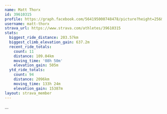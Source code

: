 ```yaml
---
name: Matt Thorx
id: 39610315
profile: https://graph.facebook.com/564195000748478/picture?height=256&width=256
username: matt-thorx
strava_url: https://www.strava.com/athletes/39610315
stats:
  biggest_ride_distance: 203.57km
  biggest_climb_elevation_gain: 637.2m
  recent_ride_totals:
    count: 11
    distance: 109.04km
    moving_time: '08h 50m'
    elevation_gain: 505m
  ytd_ride_totals:
    count: 94
    distance: 2096km
    moving_time: 133h 24m
    elevation_gain: 15387m
layout: strava_member
--- 
```

...
